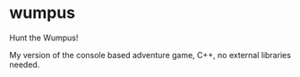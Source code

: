 # wumpus
Hunt the Wumpus!

My version of the console based adventure game, C++, no external libraries needed.
